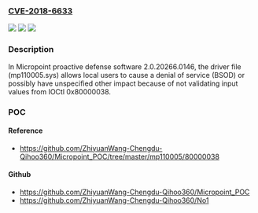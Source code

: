 ### [CVE-2018-6633](https://cve.mitre.org/cgi-bin/cvename.cgi?name=CVE-2018-6633)
![](https://img.shields.io/static/v1?label=Product&message=n%2Fa&color=blue)
![](https://img.shields.io/static/v1?label=Version&message=n%2Fa&color=blue)
![](https://img.shields.io/static/v1?label=Vulnerability&message=n%2Fa&color=brighgreen)

### Description

In Micropoint proactive defense software 2.0.20266.0146, the driver file (mp110005.sys) allows local users to cause a denial of service (BSOD) or possibly have unspecified other impact because of not validating input values from IOCtl 0x80000038.

### POC

#### Reference
- https://github.com/ZhiyuanWang-Chengdu-Qihoo360/Micropoint_POC/tree/master/mp110005/80000038

#### Github
- https://github.com/ZhiyuanWang-Chengdu-Qihoo360/Micropoint_POC
- https://github.com/ZhiyuanWang-Chengdu-Qihoo360/No1

